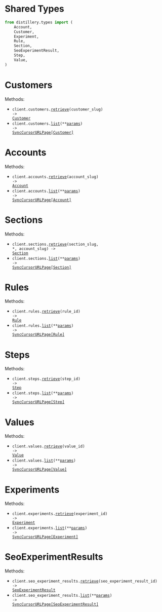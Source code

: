 # Shared Types

```python
from distillery.types import (
    Account,
    Customer,
    Experiment,
    Rule,
    Section,
    SeoExperimentResult,
    Step,
    Value,
)
```

# Customers

Methods:

- <code title="get /api/external/v1/customers/{customer_slug}/">client.customers.<a href="./src/distillery/resources/customers.py">retrieve</a>(customer_slug) -> <a href="./src/distillery/types/shared/customer.py">Customer</a></code>
- <code title="get /api/external/v1/customers/">client.customers.<a href="./src/distillery/resources/customers.py">list</a>(\*\*<a href="src/distillery/types/customer_list_params.py">params</a>) -> <a href="./src/distillery/types/shared/customer.py">SyncCursorURLPage[Customer]</a></code>

# Accounts

Methods:

- <code title="get /api/external/v1/accounts/{account_slug}/">client.accounts.<a href="./src/distillery/resources/accounts.py">retrieve</a>(account_slug) -> <a href="./src/distillery/types/shared/account.py">Account</a></code>
- <code title="get /api/external/v1/accounts/">client.accounts.<a href="./src/distillery/resources/accounts.py">list</a>(\*\*<a href="src/distillery/types/account_list_params.py">params</a>) -> <a href="./src/distillery/types/shared/account.py">SyncCursorURLPage[Account]</a></code>

# Sections

Methods:

- <code title="get /api/external/v1/sections/{account_slug}/{section_slug}/">client.sections.<a href="./src/distillery/resources/sections.py">retrieve</a>(section_slug, \*, account_slug) -> <a href="./src/distillery/types/shared/section.py">Section</a></code>
- <code title="get /api/external/v1/sections/">client.sections.<a href="./src/distillery/resources/sections.py">list</a>(\*\*<a href="src/distillery/types/section_list_params.py">params</a>) -> <a href="./src/distillery/types/shared/section.py">SyncCursorURLPage[Section]</a></code>

# Rules

Methods:

- <code title="get /api/external/v1/rules/{rule_id}/">client.rules.<a href="./src/distillery/resources/rules.py">retrieve</a>(rule_id) -> <a href="./src/distillery/types/shared/rule.py">Rule</a></code>
- <code title="get /api/external/v1/rules/">client.rules.<a href="./src/distillery/resources/rules.py">list</a>(\*\*<a href="src/distillery/types/rule_list_params.py">params</a>) -> <a href="./src/distillery/types/shared/rule.py">SyncCursorURLPage[Rule]</a></code>

# Steps

Methods:

- <code title="get /api/external/v1/steps/{step_id}/">client.steps.<a href="./src/distillery/resources/steps.py">retrieve</a>(step_id) -> <a href="./src/distillery/types/shared/step.py">Step</a></code>
- <code title="get /api/external/v1/steps/">client.steps.<a href="./src/distillery/resources/steps.py">list</a>(\*\*<a href="src/distillery/types/step_list_params.py">params</a>) -> <a href="./src/distillery/types/shared/step.py">SyncCursorURLPage[Step]</a></code>

# Values

Methods:

- <code title="get /api/external/v1/values/{value_id}/">client.values.<a href="./src/distillery/resources/values.py">retrieve</a>(value_id) -> <a href="./src/distillery/types/shared/value.py">Value</a></code>
- <code title="get /api/external/v1/values/">client.values.<a href="./src/distillery/resources/values.py">list</a>(\*\*<a href="src/distillery/types/value_list_params.py">params</a>) -> <a href="./src/distillery/types/shared/value.py">SyncCursorURLPage[Value]</a></code>

# Experiments

Methods:

- <code title="get /api/external/v1/experiments/{experiment_id}/">client.experiments.<a href="./src/distillery/resources/experiments.py">retrieve</a>(experiment_id) -> <a href="./src/distillery/types/shared/experiment.py">Experiment</a></code>
- <code title="get /api/external/v1/experiments/">client.experiments.<a href="./src/distillery/resources/experiments.py">list</a>(\*\*<a href="src/distillery/types/experiment_list_params.py">params</a>) -> <a href="./src/distillery/types/shared/experiment.py">SyncCursorURLPage[Experiment]</a></code>

# SeoExperimentResults

Methods:

- <code title="get /api/external/v1/seo_experiment_results/{seo_experiment_result_id}/">client.seo_experiment_results.<a href="./src/distillery/resources/seo_experiment_results.py">retrieve</a>(seo_experiment_result_id) -> <a href="./src/distillery/types/shared/seo_experiment_result.py">SeoExperimentResult</a></code>
- <code title="get /api/external/v1/seo_experiment_results/">client.seo_experiment_results.<a href="./src/distillery/resources/seo_experiment_results.py">list</a>(\*\*<a href="src/distillery/types/seo_experiment_result_list_params.py">params</a>) -> <a href="./src/distillery/types/shared/seo_experiment_result.py">SyncCursorURLPage[SeoExperimentResult]</a></code>
